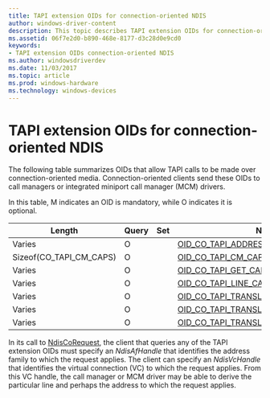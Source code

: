 ```yaml
---
title: TAPI extension OIDs for connection-oriented NDIS
author: windows-driver-content
description: This topic describes TAPI extension OIDs for connection-oriented NDIS.
ms.assetid: 06f7e2d0-b890-468e-8177-d3c28d0e9cd0
keywords:
- TAPI extension OIDs connection-oriented NDIS
ms.author: windowsdriverdev
ms.date: 11/03/2017
ms.topic: article
ms.prod: windows-hardware
ms.technology: windows-devices
---
```


# TAPI extension OIDs for connection-oriented NDIS

The following table summarizes OIDs that allow TAPI calls to be made over connection-oriented media. Connection-oriented clients send these OIDs to call managers or integrated miniport call manager (MCM) drivers.

In this table, M indicates an OID is mandatory, while O indicates it is optional.

| Length | Query | Set | Name |
| --- | --- | --- | --- |
| Varies | O |   | [OID_CO_TAPI_ADDRESS_CAPS](oid-co-tapi-address-caps.md) |
| Sizeof(CO_TAPI_CM_CAPS) | O |   | [OID_CO_TAPI_CM_CAPS](oid-co-tapi-cm-caps.md) |
| Varies | O |   | [OID_CO_TAPI_GET_CALL_DIAGNOSTICS](oid-co-tapi-get-call-diagnostics.md) |
| Varies | O |   | [OID_CO_TAPI_LINE_CAPS](oid-co-tapi-line-caps.md) |
| Varies | O |   | [OID_CO_TAPI_TRANSLATE_NDIS_CALLPARAMS](oid-co-tapi-translate-ndis-callparams.md) |
| Varies | O |   | [OID_CO_TAPI_TRANSLATE_TAPI_CALLPARAMS](oid-co-tapi-translate-tapi-callparams.md) |
| Varies | O |   | [OID_CO_TAPI_TRANSLATE_TAPI_SAP](oid-co-tapi-translate-tapi-sap.md) |

In its call to [NdisCoRequest](https://msdn.microsoft.com/library/windows/hardware/ff551877), the client that queries any of the TAPI extension OIDs must specify an *NdisAfHandle* that identifies the address family to which the request applies. The client can specify an *NdisVcHandle* that identifies the virtual connection (VC) to which the request applies. From this VC handle, the call manager or MCM driver may be able to derive the particular line and perhaps the address to which the request applies.

